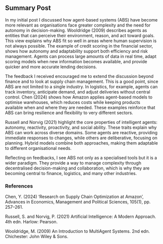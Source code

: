 ## Summary Post

In my initial post I discussed how agent-based systems (ABS) have become more relevant as organisations face greater complexity and the need for autonomy in decision-making. Wooldridge (2009) describes agents as entities that can perceive their environment, reason, and act toward goals. This view explains why ABS fit so well in areas where human supervision is not always possible. The example of credit scoring in the financial sector, shows how autonomy and adaptability support both efficiency and risk management. Agents can process large amounts of data in real time, adapt scoring models when new information becomes available, and provide quicker and more accurate lending decisions.

The feedback I received encouraged me to extend the discussion beyond finance and to look at supply chain management. This is a good point, since ABS are not limited to a single industry. In logistics, for example, agents can track inventory, anticipate demand, and adjust deliveries without central control. Chen (2024) shows how Amazon applies agent-based models to optimise warehouses, which reduces costs while keeping products available when and where they are needed. These examples reinforce that ABS can bring resilience and flexibility to very different sectors.

Russell and Norvig (2021) highlight the core properties of intelligent agents: autonomy, reactivity, proactivity, and social ability. These traits explain why ABS can work across diverse domains. Some agents are reactive, providing immediate responses to changes, while others are deliberative, focusing on planning. Hybrid models combine both approaches, making them adaptable to different organisational needs.

Reflecting on feedbacks, I see ABS not only as a specialised tools but it is a wider paradigm. They provide a way to manage complexity through decentralised decision-making and collaboration, which is why they are becoming central to finance, logistics, and many other industries.

### References

Chen, Y. (2024) ‘Research on Supply Chain Optimization at Amazon’, Advances in Economics, Management and Political Sciences, 105(1), pp. 257–261.

Russell, S. and Norvig, P. (2021) Artificial Intelligence: A Modern Approach. 4th edn. Harlow: Pearson.

Wooldridge, M. (2009) An Introduction to MultiAgent Systems. 2nd edn. Chichester: John Wiley & Sons.
